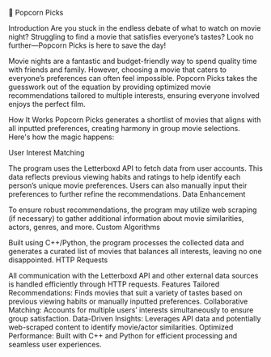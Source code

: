 🎥 Popcorn Picks

Introduction
Are you stuck in the endless debate of what to watch on movie night? Struggling to find a movie that satisfies everyone’s tastes? Look no further—Popcorn Picks is here to save the day!

Movie nights are a fantastic and budget-friendly way to spend quality time with friends and family. However, choosing a movie that caters to everyone’s preferences can often feel impossible. Popcorn Picks takes the guesswork out of the equation by providing optimized movie recommendations tailored to multiple interests, ensuring everyone involved enjoys the perfect film.

How It Works
Popcorn Picks generates a shortlist of movies that aligns with all inputted preferences, creating harmony in group movie selections. Here's how the magic happens:

User Interest Matching

The program uses the Letterboxd API to fetch data from user accounts. This data reflects previous viewing habits and ratings to help identify each person’s unique movie preferences.
Users can also manually input their preferences to further refine the recommendations.
Data Enhancement

To ensure robust recommendations, the program may utilize web scraping (if necessary) to gather additional information about movie similarities, actors, genres, and more.
Custom Algorithms

Built using C++/Python, the program processes the collected data and generates a curated list of movies that balances all interests, leaving no one disappointed.
HTTP Requests

All communication with the Letterboxd API and other external data sources is handled efficiently through HTTP requests.
Features
Tailored Recommendations: Finds movies that suit a variety of tastes based on previous viewing habits or manually inputted preferences.
Collaborative Matching: Accounts for multiple users’ interests simultaneously to ensure group satisfaction.
Data-Driven Insights: Leverages API data and potentially web-scraped content to identify movie/actor similarities.
Optimized Performance: Built with C++ and Python for efficient processing and seamless user experiences.
